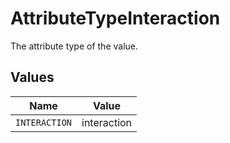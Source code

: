 # AttributeTypeInteraction

The attribute type of the value.


## Values

| Name          | Value         |
| ------------- | ------------- |
| `INTERACTION` | interaction   |